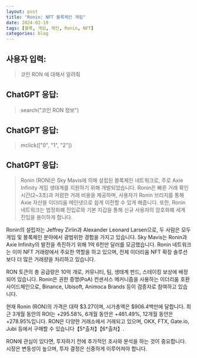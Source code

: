 ```yaml
---
layout: post
title: "Ronin: NFT 블록체인 게임"
date: 2024-02-19
tags: [블록, 게임, 체인, Ronin, NFT]
categories: blog
---
```


## 사용자 입력:
> 코인 RON 에 대해서 알려줘

## ChatGPT 응답:
> search("코인 RON 정보")

## ChatGPT 응답:
> mclick(["0", "1", "2"])

## ChatGPT 응답:
> Ronin (RON)은 Sky Mavis에 의해 설립된 블록체인 네트워크로, 주로 Axie Infinity 게임 생태계를 지원하기 위해 개발되었습니다. Ronin은 빠른 거래 확인 시간(2~3초)과 저렴한 거래 비용을 제공하며, 사용자가 Ronin 브리지를 통해 Axie 자산을 이더리움 메인넷으로 쉽게 이전할 수 있게 해줍니다. 또한, Ronin 네트워크는 법정화폐 진입로와 기본 지갑을 통해 신규 사용자의 암호화폐 세계 진입을 용이하게 합니다.

Ronin의 설립자는 Jeffrey Zirlin과 Alexander Leonard Larsen으로, 두 사람은 모두 게임 및 블록체인 분야에서 광범위한 경험을 가지고 있습니다. Sky Mavis는 Ronin과 Axie Infinity의 발전을 촉진하기 위해 1억 6천만 달러를 모금했습니다. Ronin 네트워크는 이미 NFT 거래량에서 주요한 역할을 하고 있으며, 전체 이더리움 NFT 확장 솔루션보다 더 많은 거래량을 처리하고 있습니다.

RON 토큰의 총 공급량은 10억 개로, 커뮤니티, 팀, 생태계 펀드, 스테이킹 보상에 배정되어 있습니다. Ronin은 권한 증명(PoA) 컨센서스 메커니즘을 사용하는 이더리움 호환 사이드체인으로, Binance, Ubisoft, Animoca Brands 등이 검증자로 참여하고 있습니다.

현재 Ronin (RON)의 가격은 대략 $3.27이며, 시가총액은 $906.4백만에 달합니다. 최근 3개월 동안의 ROI는 +295.58%, 6개월 동안은 +461.49%, 12개월 동안은 +278.95%입니다. RON은 다양한 거래소에서 거래되고 있으며, OKX, FTX, Gate.io, Jubi 등에서 구매할 수 있습니다【5†출처】【6†출처】.

RON에 관심이 있다면, 투자하기 전에 추가적인 조사와 분석을 하는 것이 중요합니다. 시장은 변동성이 높으며, 투자 결정은 신중하게 이루어져야 합니다.

